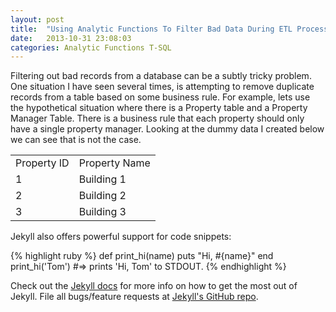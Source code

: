 ```yaml
---
layout: post
title:  "Using Analytic Functions To Filter Bad Data During ETL Processing"
date:   2013-10-31 23:08:03
categories: Analytic Functions T-SQL
---
```


Filtering out bad records from a database can be a subtly tricky problem. One situation I have seen several times, is attempting to remove duplicate records from a table based on some business rule. For example, lets use the hypothetical situation where there is a Property table and a Property Manager Table. There is a business rule that each property should only have a single property manager. Looking at the dummy data I created below we can see that is not the case.


<table class="CSSTableGenerator">
    <tr>
      <td>Property ID</td>
      <td>Property Name</td>
    </tr>
    <tr>
      <td>1</td>
      <td>Building 1</td>
    </tr>
    <tr>
      <td>2</td>
      <td>Building 2</td>
    </tr>
    <tr>
      <td>3</td>
      <td>Building 3</td>
    </tr>
</table>

Jekyll also offers powerful support for code snippets:

{% highlight ruby %}
def print_hi(name)
  puts "Hi, #{name}"
end
print_hi('Tom')
#=> prints 'Hi, Tom' to STDOUT.
{% endhighlight %}

Check out the [Jekyll docs][jekyll] for more info on how to get the most out of Jekyll. File all bugs/feature requests at [Jekyll's GitHub repo][jekyll-gh].

[jekyll-gh]: https://github.com/jekyll/jekyll
[jekyll]:    http://jekyllrb.com
